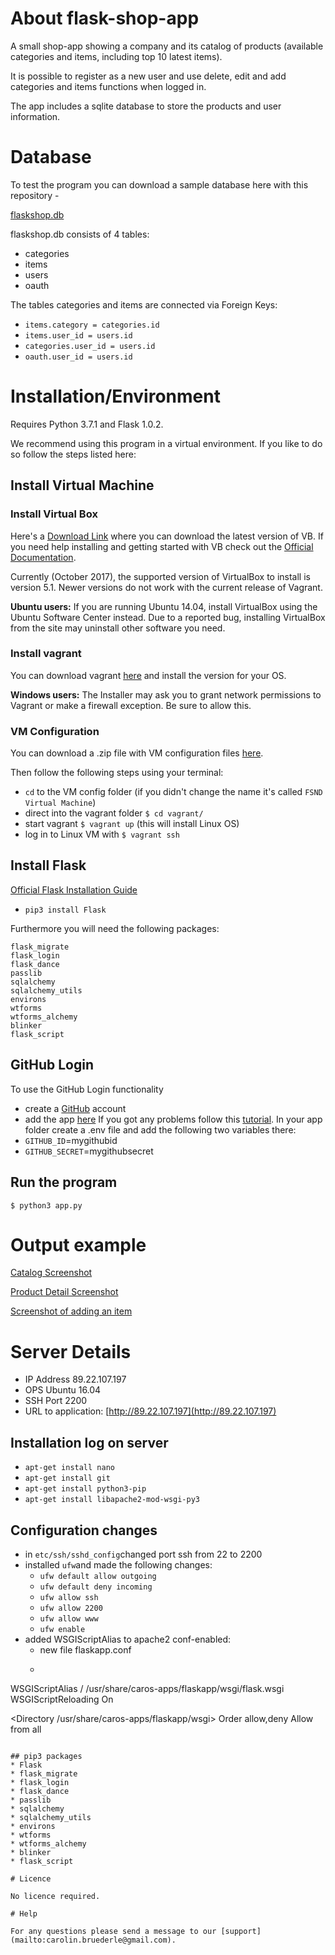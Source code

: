 # About flask-shop-app

A small shop-app showing a company and its catalog of products (available categories and items, including top 10 latest items).

It is possible to register as a new user and use delete, edit and add categories and items functions when logged in.

The app includes a sqlite database to store the products and user information.

# Database

To test the program you can download a sample database here with this repository -

[flaskshop.db](https://github.com/CarolinB/flask-shop-app/blob/master/flaskshop.db)

flaskshop.db consists of 4 tables:

* categories
* items
* users
* oauth

The tables categories and items are connected via Foreign Keys: 
* `items.category = categories.id`
* `items.user_id = users.id`
* `categories.user_id = users.id`
* `oauth.user_id = users.id`

# Installation/Environment

Requires Python 3.7.1 and Flask 1.0.2.

We recommend using this program in a virtual environment. If you like to do so follow the steps listed here:

## Install Virtual Machine

### Install Virtual Box

Here's a [Download Link](https://www.virtualbox.org/wiki/Download_Old_Builds_5_1) where you can download the latest version of VB. If you need help installing and getting started with VB check out the [Official Documentation](https://www.virtualbox.org/manual/ch02.html#intro-installing).

Currently (October 2017), the supported version of VirtualBox to install is version 5.1. Newer versions do not work with the current release of Vagrant.

**Ubuntu users:** If you are running Ubuntu 14.04, install VirtualBox using the Ubuntu Software Center instead. Due to a reported bug, installing VirtualBox from the site may uninstall other software you need.

### Install vagrant

You can download vagrant [here](https://www.vagrantup.com/downloads.html) and install the version for your OS.

**Windows users:** The Installer may ask you to grant network permissions to Vagrant or make a firewall exception. Be sure to allow this.

### VM Configuration

You can download a .zip file with VM configuration files [here](https://s3.amazonaws.com/video.udacity-data.com/topher/2018/April/5acfbfa3_fsnd-virtual-machine/fsnd-virtual-machine.zip).

Then follow the following steps using your terminal:

* `cd` to the VM config folder (if you didn't change the name it's called `FSND Virtual Machine`)
* direct into the vagrant folder `$ cd vagrant/`
* start vagrant `$ vagrant up` (this will install Linux OS)
* log in to Linux VM with `$ vagrant ssh`

## Install Flask

[Official Flask Installation Guide](http://flask.pocoo.org/docs/1.0/installation/)

* `pip3 install Flask`

Furthermore you will need the following packages:
```
flask_migrate
flask_login
flask_dance
passlib
sqlalchemy
sqlalchemy_utils
environs
wtforms
wtforms_alchemy
blinker
flask_script
```
## GitHub Login
To use the GitHub Login functionality 
* create a [GitHub](https://github.com/) account
* add the app [here](https://github.com/settings/applications/new)
If you got any problems follow this [tutorial](https://developer.github.com/apps/building-github-apps/creating-a-github-app/).
In your app folder create a .env file and add the following two variables there:
* `GITHUB_ID`=mygithubid
* `GITHUB_SECRET`=mygithubsecret

## Run the program

`$ python3 app.py`

# Output example

[Catalog Screenshot](https://github.com/CarolinB/flask-shop-app/issues/1#issue-407720761)

[Product Detail Screenshot](https://github.com/CarolinB/flask-shop-app/issues/2#issue-407720991)

[Screenshot of adding an item](https://github.com/CarolinB/flask-shop-app/issues/3#issue-407721167)

# Server Details
* IP Address 89.22.107.197
* OPS Ubuntu 16.04
* SSH Port 2200
* URL to application: [http://89.22.107.197](http://89.22.107.197)

## Installation log on server
* `apt-get install nano`
* `apt-get install git`
* `apt-get install python3-pip`
* `apt-get install libapache2-mod-wsgi-py3`

## Configuration changes
* in `etc/ssh/sshd_config`changed port ssh from 22 to 2200
* installed `ufw`and made the following changes:
  * `ufw default allow outgoing`
  * `ufw default deny incoming`
  * `ufw allow ssh`
  * `ufw allow 2200`
  * `ufw allow www`
  * `ufw enable`
* added WSGIScriptAlias to apache2 conf-enabled:
  * new file flaskapp.conf
  * ```
WSGIScriptAlias / /usr/share/caros-apps/flaskapp/wsgi/flask.wsgi
WSGIScriptReloading On

<Directory /usr/share/caros-apps/flaskapp/wsgi>
  Order allow,deny
  Allow from all
</Directory>
``` 

## pip3 packages
* Flask
* flask_migrate
* flask_login
* flask_dance
* passlib
* sqlalchemy
* sqlalchemy_utils
* environs
* wtforms
* wtforms_alchemy
* blinker
* flask_script

# Licence

No licence required.

# Help

For any questions please send a message to our [support](mailto:carolin.bruederle@gmail.com).
